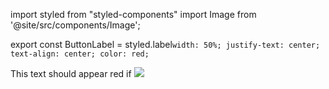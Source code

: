 import styled from "styled-components"
import Image from  '@site/src/components/Image';

<!--- Must now be exported-->
export const ButtonLabel = styled.label`
width: 50%;
justify-text: center;
text-align: center;
color: red;
`

<!--- Just embed snippets right in-->
<ButtonLabel>This text should appear red if </ButtonLabel>
<Image src="https://live.staticflickr.com/65535/52769010216_019dcc730a_c.jpg" href="https://live.staticflickr.com/65535/52769010216_f18f650e5c_o.jpg"
link="https://www.flickr.com/photos/193261163@N03/52769010216/"/>
